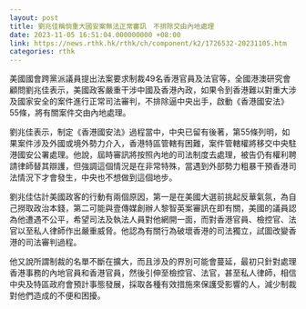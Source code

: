 ```yaml
---
layout: post
title: 劉兆佳稱倘重大國安案無法正常審訊　不排除交由內地處理
date: 2023-11-05 16:51:04.000000000 +08:00
link: https://news.rthk.hk/rthk/ch/component/k2/1726532-20231105.htm
categories: rthk
---
```


美國國會跨黨派議員提出法案要求制裁49名香港官員及法官等，全國港澳研究會顧問劉兆佳表示，美國政客嚴重干涉中國及香港內政，如果令到香港難以對重大涉及國家安全的案件進行正常司法審判，不排除逼中央出手，啟動《香港國安法》55條，將有關案件交由內地處理。

劉兆佳表示，制定《香港國安法》過程當中，中央已留有後著，第55條列明，如果案件涉及外國或境外勢力介入，香港特區管轄有困難，案件管轄權將移交中央駐港國安公署處理。他說，屆時審訊將按照內地的司法制度去處理，被告仍有權利聘請律師替其辯護，但強調這個情況是在非常特殊，當遇到外部勢力粗暴干預香港司法情況下才會發生，中央也不想做到這個地步。

劉兆佳估計美國政客的行動有兩個原因，第一是在美國大選前挑起反華氣氛，為自己撈取政治本錢，第二可能與壹傳媒創辦人黎智英案審訊在即有關，美國的議員認為他遭遇不公平，希望司法及執法人員對他網開一面，而對香港官員、檢控官、法官以至私人律師作出嚴重威脅。他認為有關行為破壞香港的司法獨立，試圖改變香港的司法審判過程。

他又說所謂制裁的名單不斷在擴大，而且涉及的界別可能會蔓延，最初只針對處理香港事務的內地官員和香港官員，然後引伸至檢控官、法官，甚至私人律師，相信中央及特區政府會預計事態發展，採取各種有效措施來保護受影響的人，減少制裁對他們造成的不便和困擾。
